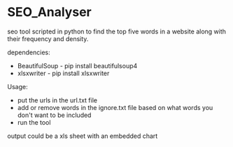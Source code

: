 # SEO_Analyser
seo tool scripted in python to find the top five words in a website along with their frequency and density.

dependencies:
   * BeautifulSoup - pip install beautifulsoup4
   * xlsxwriter - pip install xlsxwriter

Usage:

   * put the urls in the url.txt file
   * add or remove words in the ignore.txt file based on what words you don't want to be included
   * run the tool
   
output could be a xls sheet with an embedded chart

